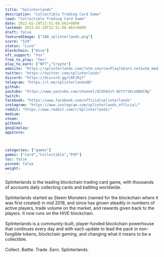 ```yaml
---
title: "Splinterlands"
description: "Collectible Trading Card Game"
lead: "Collectible Trading Card Game"
date: 2022-02-28T12:51:08.662+0800
lastmod: 2022-02-28T12:51:08.662+0800
draft: false
featuredImage: ["100_splinterlands.png"]
score: "529"
status: "Live"
blockchain: ["Hive"]
nft_support: "Yes"
free_to_play: "Yes"
play_to_earn: ["NFT","Crypto"]
website: "https://splinterlands.com/?utm_source=PlayToEarn.net&utm_medium=organic&utm_campaign=gamepage"
twitter: "https://twitter.com/splinterlands"
discord: "https://discord.gg/CAFJRjY"
telegram: "https://t.me/splinterlandsHQ"
github: 
youtube: "https://www.youtube.com/channel/UCXhA3vY-W2tY71KcoABGC0g"
twitch: 
facebook: "https://www.facebook.com/officialsplinterlands"
instagram: "https://www.instagram.com/splinterlands_official/"
reddit: "https://www.reddit.com/r/Splinterlands/"
medium: 
steam: 
gitbook: 
googleplay: 
appstore: 

  
    
categories: ["games"]
games: ["Card","Collectible","PVP"]
toc: false
pinned: false
weight: 
---
```

Splinterlands is the leading blockchain trading card game, with thousands of accounts daily collecting cards and battling worldwide.<br> <br> Splinterlands started as Steem Monsters (named for the blockchain where it was first created) in mid 2018, and since has grown steadily in numbers of active players, trade volume on the market, and rewards given back to the players. It now runs on the HIVE blockchain.<br> <br> Splinterlands is a community-built, player-funded blockchain powerhouse that continues every day and with each update to lead the pack in non-fungible tokens, blockchain gaming, and changing what it means to be a collectible.<br> <br> Collect. Battle. Trade. Earn. Splinterlands.